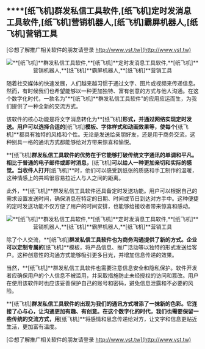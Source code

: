 ## ****[纸飞机]**群发私信工具软件,**[纸飞机]**定时发消息工具软件,**[纸飞机]**营销机器人,**[纸飞机]**霸屏机器人,**[纸飞机]**营销工具**

[😍想了解推广相关软件的朋友请登录 http://www.vst.tw](http://www.vst.tw)

 <center><img src="https://vst.tw/MP4/tuiguang/png/5.png" alt="**[纸飞机]**群发私信工具软件,**[纸飞机]**定时发消息工具软件,**[纸飞机]**营销机器人,**[纸飞机]**霸屏机器人,**[纸飞机]**营销工具"></center>

随着社交媒体的快速发展，人们越来越习惯于通过文字、图片或视频来传递信息。然而，有时候我们也希望能够以一种更加独特、富有创意的方式与他人沟通。在这个数字化时代，一款名为"**[纸飞机]**群发私信工具软件"的应用应运而生，为我们提供了一种全新的交流方式。

该软件的核心功能是将文字消息转化为**[纸飞机]**形式，并通过网络实现定时发送。用户可以选择合适的**[纸飞机]**模板、字体样式和动画效果等，使每个**[纸飞机]**都具有独特的风格和个性。无论是发送给亲朋好友，还是用于商务交流，这种别具一格的通讯方式都能够给对方带来惊喜和愉悦。

**[纸飞机]**群发私信工具软件的优势在于它能够打破传统文字通讯的单调和平凡。相比于普通的电子邮件或即时消息，**[纸飞机]**可以给人一种更加亲切和实际的感觉。当收件人打开**[纸飞机]**时，他们可以感受到纸张的质感和手工制作的温暖，这种情感上的共鸣很容易拉近人与人之间的距离。

此外，**[纸飞机]**群发私信工具软件还具备定时发送功能。用户可以根据自己的需求设置发送时间，确保消息在特定的日期、时间或节日到达对方手中。这种便捷的定时发送功能不仅方便了用户的时间安排，也能够给接收者带来惊喜和感动。

 <center><img src="https://vst.tw/MP4/tuiguang/png/0.png" alt="**[纸飞机]**群发私信工具软件,**[纸飞机]**定时发消息工具软件,**[纸飞机]**营销机器人,**[纸飞机]**霸屏机器人,**[纸飞机]**营销工具"></center>

除了个人交流，**[纸飞机]**群发私信工具软件也为商务沟通提供了新的方式。企业可以定制专属的**[纸飞机]**模板，将产品信息、推广活动等以独特的形式发送给客户。这种创意性的沟通方式能够吸引更多目光，并增加信息传递的效果。

当然，**[纸飞机]**群发私信工具软件也需要注意信息安全和隐私保护。软件开发者应确保用户的个人信息不被滥用，并采取措施防止未经授权的访问和篡改。用户在使用该软件时也应该妥善保护自己的账号和密码，避免信息泄露和不必要的风险。

**[纸飞机]**群发私信工具软件的出现为我们的通讯方式增添了一抹新的色彩。它连接了心与心，让沟通更加有趣、有创意。在这个数字化的时代，我们也需要保留一些传统的交流方式，用**[纸飞机]**将感情和思念传递给对方，让文字和信息更贴近生活，更加富有温度。

[😍想了解推广相关软件的朋友请登录 http://www.vst.tw](http://www.vst.tw)



